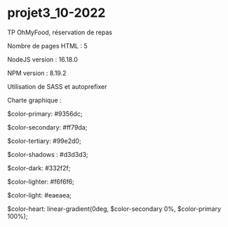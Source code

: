 # projet3_10-2022
TP OhMyFood, réservation de repas

Nombre de pages HTML : 5

NodeJS version : 16.18.0

NPM version : 8.19.2

Utilisation de SASS et autoprefixer

Charte graphique :

$color-primary: #9356dc;

$color-secondary: #ff79da;

$color-tertiary: #99e2d0;

$color-shadows : #d3d3d3;

$color-dark: #332f2f;

$color-lighter: #f6f6f6;

$color-light: #eaeaea;

$color-heart: linear-gradient(0deg, $color-secondary 0%, $color-primary 100%);